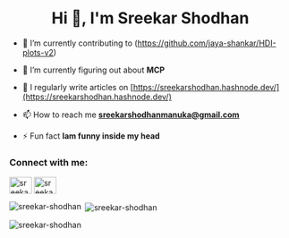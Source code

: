 <h1 align="center">Hi 👋, I'm Sreekar Shodhan</h1>



- 🔭 I’m currently contributing to (https://github.com/jaya-shankar/HDI-plots-v2)

- 🌱 I’m currently figuring out about **MCP**

- 📝 I regularly write articles on [https://sreekarshodhan.hashnode.dev/](https://sreekarshodhan.hashnode.dev/)

- 📫 How to reach me **sreekarshodhanmanuka@gmail.com**

- ⚡ Fun fact **Iam funny inside my head**

<h3 align="left">Connect with me:</h3>
<p align="left">
<a href="https://twitter.com/sreekarshodhan" target="blank"><img align="center" src="https://raw.githubusercontent.com/rahuldkjain/github-profile-readme-generator/master/src/images/icons/Social/twitter.svg" alt="sreekarshodhan" height="30" width="40" /></a>
<a href="https://linkedin.com/in/sreekar shodhan" target="blank"><img align="center" src="https://raw.githubusercontent.com/rahuldkjain/github-profile-readme-generator/master/src/images/icons/Social/linked-in-alt.svg" alt="sreekar shodhan" height="30" width="40" /></a>




<p><img align="left" src="https://github-readme-stats.vercel.app/api/top-langs?username=sreekar-shodhan&show_icons=true&locale=en&layout=compact" alt="sreekar-shodhan" /></p>

<p>&nbsp;<img align="center" src="https://github-readme-stats.vercel.app/api?username=sreekar-shodhan&show_icons=true&locale=en" alt="sreekar-shodhan" /></p>

<p><img align="center" src="https://github-readme-streak-stats.herokuapp.com/?user=sreekar-shodhan&" alt="sreekar-shodhan" /></p>



